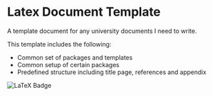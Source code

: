 # Latex Document Template

A template document for any university documents I need to write.

This template includes the following:

- Common set of packages and templates
- Common setup of certain packages
- Predefined structure including title page, references and appendix

![LaTeX Badge](https://img.shields.io/badge/LaTeX-008080?logo=latex&logoColor=fff&style=for-the-badge)
